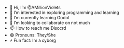 - 👋 Hi, I’m @AMillionViolets
- 👀 I’m interested in exploring programming and learning 
- 🌱 I’m currently learning Godot 
- 💞️ I’m looking to collaborate on not much 
- 📫 How to reach me Disocrd 
- 😄 Pronouns: They/She 
- ⚡ Fun fact: Im a cyborg 

<!---
AMillionViolets/AMillionViolets is a ✨ special ✨ repository because its `README.md` (this file) appears on your GitHub profile.
You can click the Preview link to take a look at your changes.
--->
